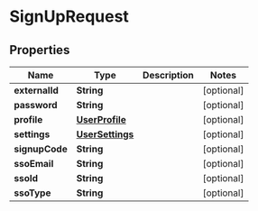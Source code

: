 
# SignUpRequest

## Properties
Name | Type | Description | Notes
------------ | ------------- | ------------- | -------------
**externalId** | **String** |  |  [optional]
**password** | **String** |  |  [optional]
**profile** | [**UserProfile**](UserProfile.md) |  |  [optional]
**settings** | [**UserSettings**](UserSettings.md) |  |  [optional]
**signupCode** | **String** |  |  [optional]
**ssoEmail** | **String** |  |  [optional]
**ssoId** | **String** |  |  [optional]
**ssoType** | **String** |  |  [optional]



